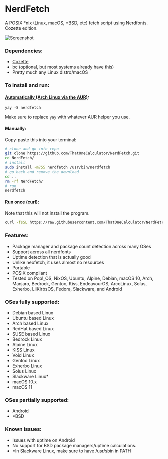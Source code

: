 # NerdFetch
 A POSIX \*nix (Linux, macOS, \*BSD, etc) fetch script using Nerdfonts. Cozette edition.

![Screenshot](https://media.discordapp.net/attachments/849523719582777367/859673512603156500/unknown.png)

### Dependencies:

- [Cozette](https://github.com/slavfox/Cozette)
- bc (optional, but most systems already have this)
- Pretty much any Linux distro/macOS

### To install and run:

#### [Automatically (Arch Linux via the AUR)](https://aur.archlinux.org/packages/nerdfetch/):

```shell
yay -S nerdfetch
```
Make sure to replace `yay` with whatever AUR helper you use. 

#### Manually:

Copy-paste this into your terminal:

```sh
# clone and go into repo
git clone https://github.com/ThatOneCalculator/NerdFetch.git
cd NerdFetch/
# install
sudo install -m755 nerdfetch /usr/bin/nerdfetch
# go back and remove the download
cd ..
rm -rf NerdFetch/
# run
nerdfetch
```

#### Run once (curl):

Note that this will not install the program.
```sh
curl -fsSL https://raw.githubusercontent.com/ThatOneCalculator/NerdFetch/master/nerdfetch | sh
```

### Features:
- Package manager and package count detection across many OSes
- Support across all nerdfonts
- Uptime detection that is actually good
- Unlike neofetch, it uses almost no resources
- Portable
- POSIX compliant
- Tested on Pop!\_OS, NixOS, Ubuntu, Alpine, Debian, macOS 10, Arch, Manjaro, Bedrock, Gentoo, Kiss, EndeavourOS, ArcoLinux, Solus, Exherbo, LilKirbsOS, Fedora, Slackware, and Android

### OSes fully supported:
- Debian based Linux
- Ubuntu based Linux
- Arch based Linux
- RedHat based Linux
- SUSE based Linux
- Bedrock Linux
- Alpine Linux
- KISS Linux
- Void Linux
- Gentoo Linux
- Exherbo Linux
- Solus Linux
- Slackware Linux*
- macOS 10.x
- macOS 11

### OSes partially supported:
- Android
- \*BSD

### Known issues:
- Issues with uptime on Android
- No support for BSD package managers/uptime calculations.
- \*In Slackware Linux, make sure to have /usr/sbin in PATH

